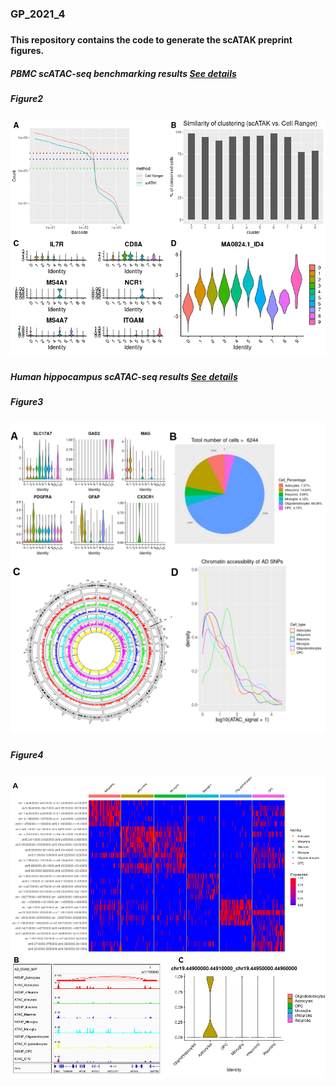 ### GP_2021_4
#####
#### This repository contains the code to generate the scATAK preprint figures.
##### PBMC scATAC-seq benchmarking results [See details](PBMC/README.md)
##### Figure2
![Figure not found](Figure2.png)
####
####
#####
##### Human hippocampus scATAC-seq results [See details](HBRAIN/README.md)
##### Figure3
![Figure not found](Figure3.png)
#####
##### Figure4
![Figure not found](Figure4.png)
####
